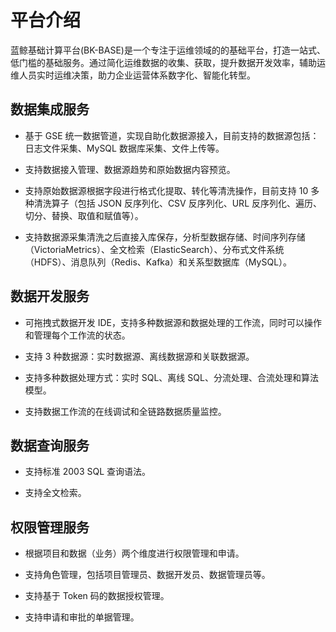 # 平台介绍

蓝鲸基础计算平台(BK-BASE)是一个专注于运维领域的的基础平台，打造一站式、低门槛的基础服务。通过简化运维数据的收集、获取，提升数据开发效率，辅助运维人员实时运维决策，助力企业运营体系数字化、智能化转型。


## 数据集成服务

- 基于 GSE 统一数据管道，实现自助化数据源接入，目前支持的数据源包括：日志文件采集、MySQL 数据库采集、文件上传等。

- 支持数据接入管理、数据源趋势和原始数据内容预览。

- 支持原始数据源根据字段进行格式化提取、转化等清洗操作，目前支持 10 多种清洗算子（包括 JSON 反序列化、CSV 反序列化、URL 反序列化、遍历、切分、替换、取值和赋值等）。

- 支持数据源采集清洗之后直接入库保存，分析型数据存储、时间序列存储（VictoriaMetrics）、全文检索（ElasticSearch）、分布式文件系统（HDFS）、消息队列（Redis、Kafka）和关系型数据库（MySQL）。

## 数据开发服务

- 可拖拽式数据开发 IDE，支持多种数据源和数据处理的工作流，同时可以操作和管理每个工作流的状态。

- 支持 3 种数据源：实时数据源、离线数据源和关联数据源。

- 支持多种数据处理方式：实时 SQL、离线 SQL、分流处理、合流处理和算法模型。

- 支持数据工作流的在线调试和全链路数据质量监控。

## 数据查询服务

- 支持标准 2003 SQL 查询语法。

- 支持全文检索。

## 权限管理服务

- 根据项目和数据（业务）两个维度进行权限管理和申请。

- 支持角色管理，包括项目管理员、数据开发员、数据管理员等。

- 支持基于 Token 码的数据授权管理。

- 支持申请和审批的单据管理。




